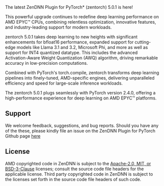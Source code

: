 The latest ZenDNN Plugin for PyTorch* (zentorch) 5.0.1 is here!

This powerful upgrade continues to redefine deep learning performance on AMD EPYC™ CPUs, combining relentless optimization, innovative features, and industry-leading support for modern workloads.

zentorch 5.0.1 takes deep learning to new heights with significant enhancements for bfloat16 performance, expanded support for cutting-edge models like Llama 3.1 and 3.2, Microsoft Phi, and more as well as support for INT4 quantized datatype. This includes the advanced Activation-Aware Weight Quantization (AWQ) algorithm, driving remarkable accuracy in low-precision computations.

Combined with PyTorch's torch.compile, zentorch transforms deep learning pipelines into finely-tuned, AMD-specific engines, delivering unparalleled efficiency and speed for large-scale inference workloads.

The zentorch 5.0.1 plugs seamlessly with PyTorch version 2.4.0, offering a high-performance experience for deep learning on AMD EPYC™ platforms.

## Support

We welcome feedback, suggestions, and bug reports. Should you have any of the these, please kindly file an issue on the ZenDNN Plugin for PyTorch Github page [here](https://github.com/amd/ZenDNN-pytorch-plugin/issues)

## License

AMD copyrighted code in ZenDNN is subject to the [Apache-2.0, MIT, or BSD-3-Clause](https://github.com/amd/ZenDNN-pytorch-plugin/blob/main/LICENSE) licenses; consult the source code file headers for the applicable license.  Third party copyrighted code in ZenDNN is subject to the licenses set forth in the source code file headers of such code.